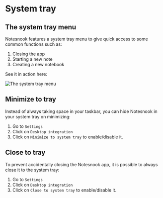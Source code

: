 # System tray

## The system tray menu

Notesnook features a system tray menu to give quick access to some common functions such as:

1. Closing the app
2. Starting a new note
3. Creating a new notebook

See it in action here:

![The system tray menu](/static/desktop-integration/system-tray-menu.png)

## Minimize to tray

Instead of always taking space in your taskbar, you can hide Notesnook in your system tray on minimizing:

1. Go to `Settings`
2. Click on `Desktop integration`
3. Click on `Minimize to system tray` to enable/disable it.

## Close to tray

To prevent accidentally closing the Notesnook app, it is possible to always close it to the system tray:

1. Go to `Settings`
2. Click on `Desktop integration`
3. Click on `Close to system tray` to enable/disable it.
